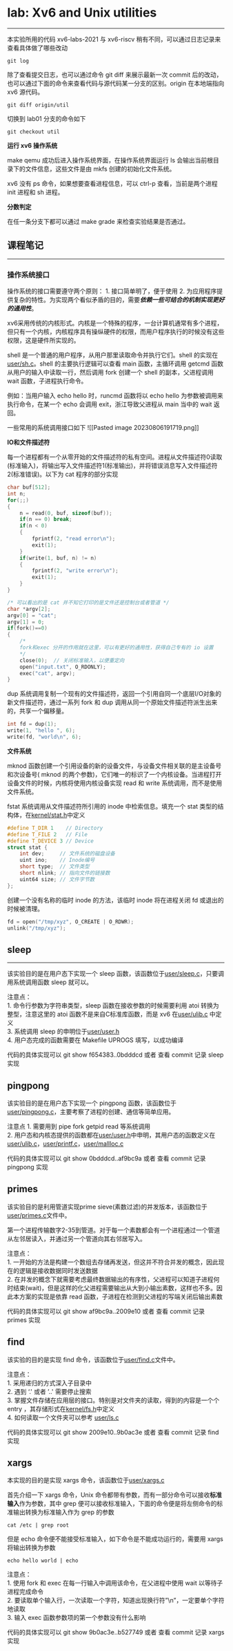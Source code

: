 # lab: Xv6 and Unix utilities
*****
本实验所用的代码 xv6-labs-2021 与 xv6-riscv 稍有不同，可以通过日志记录来查看具体做了哪些改动
```
git log
```
除了查看提交日志，也可以通过命令 git diff 来展示最新一次 commit 后的改动，也可以通过下面的命令来查看代码与源代码某一分支的区别。origin 在本地端指向 xv6 源代码。
```
git diff origin/util
```
切换到 lab01 分支的命令如下
```
git checkout util
```

**运行 xv6 操作系统**

make qemu 成功后进入操作系统界面，在操作系统界面运行 ls 会输出当前根目录下的文件信息，这些文件是由 mkfs 创建的初始化文件系统。

xv6 没有 ps 命令，如果想要查看进程信息，可以 ctrl-p 查看，当前是两个进程 init 进程和 sh 进程。

**分数判定**

在任一条分支下都可以通过 make grade 来检查实验结果是否通过。

## 课程笔记
****
### 操作系统接口

操作系统的接口需要遵守两个原则：
	1. 接口简单明了，便于使用 
	2. 为应用程序提供复杂的特性。为实现两个看似矛盾的目的，需要***依赖一些可结合的机制实现更好的通用性***。

xv6采用传统的内核形式。内核是一个特殊的程序，一台计算机通常有多个进程，但只有一个内核，内核程序具有操纵硬件的权限，而用户程序执行的时候没有这些权限，这是硬件所实现的。

shell 是一个普通的用户程序，从用户那里读取命令并执行它们。shell 的实现在[user/sh.c](https://gitee.com/xiaozhenxu/mit6.s081-xv6/blob/util/user/sh.c)。shell 的主要执行逻辑可以查看 main 函数，主循环调用 getcmd 函数从用户的输入中读取一行，然后调用 fork 创建一个 shell 的副本，父进程调用 wait 函数，子进程执行命令。

例如：当用户输入 echo hello 时，runcmd 函数将以 echo hello 为参数被调用来执行命令，在某一个 echo 会调用 exit，浙江导致父进程从 main 当中的 wait 返回。

一些常用的系统调用接口如下
![[Pasted image 20230806191719.png]]

**IO和文件描述符** 

每一个进程都有一个从零开始的文件描述符的私有空间。进程从文件描述符0读取(标准输入)，将输出写入文件描述符1(标准输出)，并将错误消息写入文件描述符2(标准错误)。以下为 cat 程序的部分实现
```c
char buf[512];
int n;
for(;;)
{
	n = read(0, buf, sizeof(buf));
	if(n == 0) break;
	if(n < 0)
	{
		fprintf(2, "read error\n");
		exit(1);
	}
	if(write(1, buf, n) != n)
	{
		fprintf(2, "write error\n");
		exit(1);
	}
}

/* 可以看出的是 cat 并不知它打印的是文件还是控制台或者管道 */
char *argv[2];
argv[0] = "cat";
argv[1] = 0;
if(fork()==0)
{
	/*
	fork和exec 分开的作用就在这里，可以有更好的通用性，获得自己专有的 io 设置
	*/
	close(0);  // 关闭标准输入，以便重定向
	open("input.txt", O_RDONLY);
	exec("cat", argv);
}
```

dup 系统调用复制一个现有的文件描述符，返回一个引用自同一个底层I/O对象的新文件描述符，通过一系列 fork 和 dup 调用从同一个原始文件描述符派生出来的，共享一个偏移量。
```c
int fd = dup(1);
write(1, "hello ", 6);
write(fd, "world\n", 6);
```

**文件系统**

mknod 函数创建一个引用设备的新的设备文件，与设备文件相关联的是主设备号和次设备号( mknod 的两个参数)，它们唯一的标识了一个内核设备。当进程打开设备文件的时候，内核将使用内核设备实现 read 和 write 系统调用，而不是使用文件系统。

fstat 系统调用从文件描述符所引用的 inode 中检索信息。填充一个 stat 类型的结构体，在[kernel/stat.h](https://gitee.com/xiaozhenxu/mit6.s081-xv6/blob/util/kernel/stat.h)中定义
```c
#define T_DIR 1    // Directory
#define T_FILE 2   // File
#define T_DEVICE 3 // Device
struct stat {
    int dev;     // 文件系统的磁盘设备
    uint ino;    // Inode编号
    short type;  // 文件类型
    short nlink; // 指向文件的链接数
    uint64 size; // 文件字节数
};

```

创建一个没有名称的临时 inode 的方法，该临时 inode 将在进程关闭 fd 或退出的时候被清理。
```c
fd = open("/tmp/xyz", O_CREATE | O_RDWR);
unlink("/tmp/xyz");
```
## sleep
****
该实验目的是在用户态下实现一个 sleep 函数，该函数位于[user/sleep.c](https://gitee.com/xiaozhenxu/mit6.s081-xv6/blob/util/user/sleep.c)，只要调用系统调用函数 sleep 就可以。

注意点：  
	1. 命令行参数为字符串类型，sleep 函数在接收参数的时候需要利用 atoi 转换为整型，注意这里的 atoi 函数不是来自C标准库函数，而是 xv6 在[user/ulib.c](https://gitee.com/xiaozhenxu/mit6.s081-xv6/blob/util/user/ulib.c) 中定义  
	3. 系统调用 sleep 的申明位于[user/user.h](https://gitee.com/xiaozhenxu/mit6.s081-xv6/blob/util/user/user.h)  
	4. 用户态完成的函数需要在 Makefile UPROGS 填写，以成功编译   

代码的具体实现可以 git show f654383..0bdddcd 或者 查看 commit 记录 sleep 实现
## pingpong
该实验目的是在用户态下实现一个 pingpong 函数，该函数位于[user/pingpong.c](https://gitee.com/xiaozhenxu/mit6.s081-xv6/blob/util/user/pingpong.c)，主要考察了进程的创建、通信等简单应用。

注意点
	1. 需要用到 pipe fork getpid read 等系统调用  
	2. 用户态和内核态提供的函数都在[user/user.h](https://gitee.com/xiaozhenxu/mit6.s081-xv6/blob/util/user/user.h)中申明，其用户态的函数定义在[user/ulib.c](https://gitee.com/xiaozhenxu/mit6.s081-xv6/blob/util/user/ulib.c)，[user/printf.c](https://gitee.com/xiaozhenxu/mit6.s081-xv6/blob/util/user/printf.c)，[user/mallloc.c](https://gitee.com/xiaozhenxu/mit6.s081-xv6/blob/util/user/umalloc.c)

代码的具体实现可以 git show 0bdddcd..af9bc9a 或者 查看 commit 记录 pingpong 实现

## primes
该实验目的是利用管道实现prime sieve(素数过滤)的并发版本，该函数位于[user/primes.c](https://gitee.com/xiaozhenxu/mit6.s081-xv6/blob/util/user/primes.c)文件中。

第一个进程传输数字2-35到管道。对于每一个素数都会有一个进程通过一个管道从左邻居读入，并通过另一个管道向其右邻居写入。

注意点：  
	1. 一开始的方法是构建一个数组去存储再发送，但这并不符合并发的概念，因此现在的逻辑是接收数据同时发送数据  
	2. 在并发的概念下就需要考虑最终数据输出的有序性，父进程可以知道子进程何时结束(wait)，但是这样的化父进程需要输出从大到小输出素数，这样也不多。因此本方案的实现是依靠 read 函数，子进程在检测到父进程的写端关闭后输出素数

代码的具体实现可以 git show af9bc9a..2009e10 或者 查看 commit 记录 primes 实现

## find
该实验的目的是实现 find 命令，该函数位于[user/find.c](https://gitee.com/xiaozhenxu/mit6.s081-xv6/blob/util/user/find.c)文件中。

注意点：  
	1. 采用递归的方式深入子目录中  
	2. 遇到 ‘.' 或者 ’..' 需要停止搜索  
	3. 掌握文件存储在应用层的接口。特别是对文件夹的读取，得到的内容是一个个 entry ，其存储形式在[kernel/fs.h](https://gitee.com/xiaozhenxu/mit6.s081-xv6/blob/util/kernel/fs.h)中定义  
	4. 如何读取一个文件夹可以参考 [user/ls.c](https://gitee.com/xiaozhenxu/mit6.s081-xv6/blob/util/user/ls.c)

代码的具体实现可以 git show 2009e10..9b0ac3e 或者 查看 commit 记录 find 实现

## xargs
本实现的目的是实现 xargs 命令，该函数位于[user/xargs.c](https://gitee.com/xiaozhenxu/mit6.s081-xv6/blob/util/user/xargs.c)

首先介绍一下 xargs 命令，Unix 命令都带有参数，而有一部分命令可以接收**标准输入**作为参数，其中 grep 便可以接收标准输入，下面的命令便是将左侧命令的标准输出转换为标准输入作为 grep 的参数
```
cat /etc | grep root
```
但是 echo 命令便不能接受标准输入，如下命令是不能成功运行的，需要用 xargs 将输出转换为参数
```
echo hello world | echo
```

注意点：  
	1. 使用 fork 和 exec 在每一行输入中调用该命令，在父进程中使用 wait 以等待子进程完成命令  
	2. 要读取单个输入行，一次读取一个字符，知道出现换行符”\n”，一定要单个字符地读取  
	3. 输入 exec 函数参数项的第一个参数没有什么影响  

代码的具体实现可以 git show 9b0ac3e..b527749 或者 查看 commit 记录 xargs 实现